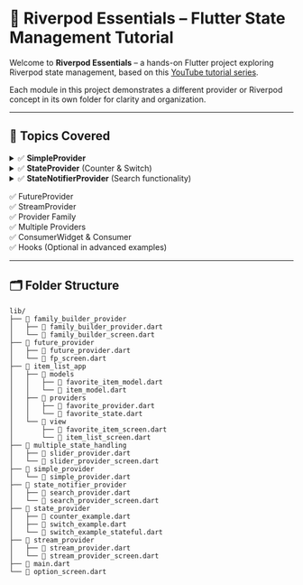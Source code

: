 # 🌱 Riverpod Essentials – Flutter State Management Tutorial

Welcome to **Riverpod Essentials** – a hands-on Flutter project exploring Riverpod state management, based on this [YouTube tutorial series](https://www.youtube.com/playlist?list=PLFyjjoCMAPtwG6c3NYceuwmzSymRNAGHz).

Each module in this project demonstrates a different provider or Riverpod concept in its own folder for clarity and organization.

---

## 🚀 Topics Covered
<details> <summary>✅ <strong>SimpleProvider</strong></summary>
  ```
  final nameProvider = Provider((ref) => 'Mazhar');
  ref.watch(nameProvider); // Access value
  ```
</details>
<details> <summary>✅ <strong>StateProvider</strong> (Counter & Switch)</summary>
  ```
  final counterProvider = StateProvider((ref) => 0); 
  ref.watch(counterProvider);                  // Read value
  ref.read(counterProvider.notifier).state++;  // Update value
  ```
</details>
<details> <summary>✅ <strong>StateNotifierProvider</strong> (Search functionality)</summary>
  ``
 class SearchNotifier extends StateNotifier<String> {
  SearchNotifier() : super('');
  void update(String value) => state = value;
 } 

 final searchProvider = StateNotifierProvider<SearchNotifier, String>(
  (ref) => SearchNotifier(),
 );

 ref.watch(searchProvider);                    // Read state
 ref.read(searchProvider.notifier).update(''); // Update state
 ``</details>




✅ FutureProvider  
✅ StreamProvider  
✅ Provider Family  
✅ Multiple Providers  
✅ ConsumerWidget & Consumer  
✅ Hooks (Optional in advanced examples)



---

## 🗂️ Folder Structure
```
lib/
├── 📁 family_builder_provider
│   ├── 📄 family_builder_provider.dart
│   └── 📄 family_builder_screen.dart
├── 📁 future_provider
│   ├── 📄 future_provider.dart
│   └── 📄 fp_screen.dart
├── 📁 item_list_app
│   ├── 📁 models
│   │   ├── 📄 favorite_item_model.dart
│   │   └── 📄 item_model.dart
│   ├── 📁 providers
│   │   ├── 📄 favorite_provider.dart
│   │   └── 📄 favorite_state.dart
│   └── 📁 view
│       ├── 📄 favorite_item_screen.dart
│       └── 📄 item_list_screen.dart
├── 📁 multiple_state_handling
│   ├── 📄 slider_provider.dart
│   └── 📄 slider_provider_screen.dart
├── 📁 simple_provider
│   └── 📄 simple_provider.dart
├── 📁 state_notifier_provider
│   ├── 📄 search_provider.dart
│   └── 📄 search_provider_screen.dart
├── 📁 state_provider
│   ├── 📄 counter_example.dart
│   ├── 📄 switch_example.dart
│   └── 📄 switch_example_stateful.dart
├── 📁 stream_provider
│   ├── 📄 stream_provider.dart
│   └── 📄 stream_provider_screen.dart
├── 📄 main.dart
└── 📄 option_screen.dart
```

